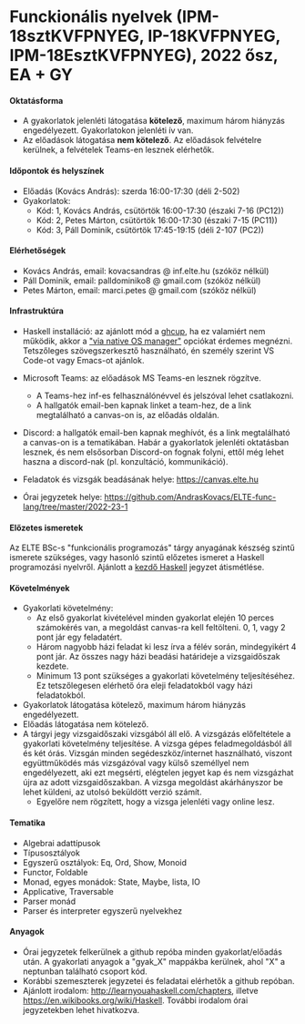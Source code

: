 # Funckionális nyelvek (IPM-18sztKVFPNYEG, IP-18KVFPNYEG, IPM-18EsztKVFPNYEG), 2022 ősz, EA + GY

#### Oktatásforma

- A gyakorlatok jelenléti látogatása **kötelező**, maximum három hiányzás engedélyezett. Gyakorlatokon jelenléti ív van.
- Az előadások látogatása **nem kötelező**. Az előadások felvételre kerülnek, a
  felvételek Teams-en lesznek elérhetők.

#### Időpontok és helyszínek

- Előadás (Kovács András): szerda 16:00-17:30 (déli 2-502)
- Gyakorlatok:
  + Kód: 1, Kovács András, csütörtök 16:00-17:30 (északi 7-16 (PC12))
  + Kód: 2, Petes Márton, csütörtök 16:00-17:30 (északi 7-15 (PC11))
  + Kód: 3, Páll Dominik, csütörtök 17:45-19:15 (déli 2-107 (PC2))

#### Elérhetőségek

- Kovács András, email: kovacsandras @ inf.elte.hu (szóköz nélkül)
- Páll Dominik, email: palldominiko8 @ gmail.com (szóköz nélkül)
- Petes Márton, email: marci.petes @ gmail.com (szóköz nélkül)

#### Infrastruktúra

- Haskell installáció: az ajánlott mód a [ghcup](https://www.haskell.org/ghcup/), ha ez valamiért
  nem működik, akkor a ["via native OS manager"](https://www.haskell.org/downloads/) opciókat érdemes
  megnézni. Tetszőleges szövegszerkesztő használható, én személy szerint VS Code-ot vagy Emacs-ot ajánlok.

- Microsoft Teams: az előadások MS Teams-en lesznek rögzítve.
  + A Teams-hez inf-es felhasználónévvel és jelszóval lehet csatlakozni.
  + A hallgatók email-ben kapnak linket a team-hez, de a link megtalálható
    a canvas-on is, az előadás oldalán.

- Discord: a hallgatók email-ben kapnak meghívót, és a link megtalálható a
  canvas-on is a tematikában. Habár a gyakorlatok jelenléti oktatásban lesznek,
  és nem elsősorban Discord-on fognak folyni, ettől még lehet haszna a
  discord-nak (pl. konzultáció, kommunikáció).

- Feladatok és vizsgák beadásának helye: https://canvas.elte.hu

- Órai jegyzetek helye: https://github.com/AndrasKovacs/ELTE-func-lang/tree/master/2022-23-1

#### Előzetes ismeretek

Az ELTE BSc-s "funkcionális programozás" tárgy anyagának készség szintű ismerete
szükséges, vagy hasonló szintű előzetes ismeret a Haskell programozási
nyelvről. Ajánlott a [kezdő Haskell](http://lambda.inf.elte.hu/Index.xml)
jegyzet átismétlése.

#### Követelmények

- Gyakorlati követelmény:
  + Az első gyakorlat kivételével minden gyakorlat elején 10 perces számokérés van, a megoldást
    canvas-ra kell feltölteni. 0, 1, vagy 2 pont jár egy feladatért.
  + Három nagyobb házi feladat ki lesz írva a félév során, mindegyikért 4 pont
    jár. Az összes nagy házi beadási határideje a vizsgaidőszak kezdete.
  + Minimum 13 pont szükséges a gyakorlati követelmény teljesítéséhez. Ez
    tetszőlegesen elérhető óra eleji feladatokból vagy házi feladatokból.
- Gyakorlatok látogatása kötelező, maximum három hiányzás engedélyezett.
- Előadás látogatása nem kötelező.
- A tárgyi jegy vizsgaidőszaki vizsgából áll elő. A vizsgázás előfeltétele a
  gyakorlati követelmény teljesítése.  A vizsga gépes feladmegoldásból áll és
  két órás. Vizsgán minden segédeszköz/internet használható, viszont
  együttműködés más vizsgázóval vagy külső személlyel nem engedélyezett, aki ezt
  megsérti, elégtelen jegyet kap és nem vizsgázhat újra az adott
  vizsgaidőszakban. A vizsga megoldást akárhányszor be lehet küldeni, az utolsó
  beküldött verzió számít.
  + Egyelőre nem rögzített, hogy a vizsga jelenléti vagy online lesz.

#### Tematika

- Algebrai adattípusok
- Típusosztályok
- Egyszerű osztályok: Eq, Ord, Show, Monoid
- Functor, Foldable
- Monad, egyes monádok: State, Maybe, lista, IO
- Applicative, Traversable
- Parser monád
- Parser és interpreter egyszerű nyelvekhez

#### Anyagok

- Órai jegyzetek felkerülnek a github repóba minden gyakorlat/előadás után. A
  gyakorlati anyagok a "gyak_X" mappákba kerülnek, ahol "X" a neptunban
  található csoport kód.
- Korábbi szemeszterek jegyzetei és feladatai elérhetők a github repóban.
- Ajánlott irodalom: http://learnyouahaskell.com/chapters, illetve
  https://en.wikibooks.org/wiki/Haskell. További irodalom órai jegyzetekben
  lehet hivatkozva.
